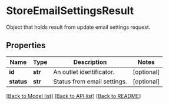# StoreEmailSettingsResult

Object that holds result from update email settings request.
## Properties
Name | Type | Description | Notes
------------ | ------------- | ------------- | -------------
**id** | **str** | An outlet identificator. | [optional] 
**status** | **str** | Status from email settings. | [optional] 

[[Back to Model list]](../README.md#documentation-for-models) [[Back to API list]](../README.md#documentation-for-api-endpoints) [[Back to README]](../README.md)


